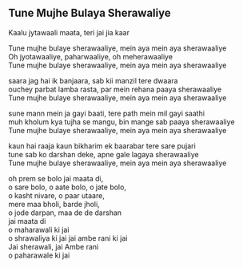 ## Tune Mujhe Bulaya Sherawaliye

Kaalu jytawaali maata, teri jai jia kaar

Tune mujhe bulaye sherawaaliye, mein aya mein aya sherawaaliye  
Oh jyotawaaliye, paharwaaliye, oh meherawaaliye  
Tune mujhe bulaye sherawaaliye, mein aya mein aya sherawaaliye

saara jag hai ik banjaara, sab kii manzil tere dwaara  
ouchey parbat lamba rasta, par mein rehana paaya sherawaaliye  
Tune mujhe bulaye sherawaaliye, mein aya mein aya sherawaaliye

sune mann mein ja gayi baati, tere path mein mil gayi saathi  
muh kholum kya tujha se mangu, bin mange sab paaya sherawaaliye  
Tune mujhe bulaye sherawaaliye, mein aya mein aya sherawaaliye

kaun hai raaja kaun bikharim ek baarabar tere sare pujari  
tune sab ko darshan deke, apne gale lagaya sherawaaliye  
Tune mujhe bulaye sherawaaliye, mein aya mein aya sherawaaliye

oh prem se bolo jai maata di,  
o sare bolo, o aate bolo, o jate bolo,  
o kasht nivare, o paar utaare,  
mere maa bholi, barde jholi,  
o jode darpan, maa de de darshan  
jai maata di  
o maharawali ki jai  
o shrawaliya ki jai jai ambe rani ki jai  
Jai sherawali, jai Ambe rani  
o paharawale ki jai


